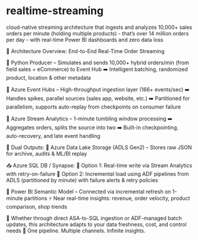# realtime-streaming

cloud-native streaming architecture that ingests and analyzes 10,000+ sales orders per minute (holding multiple products) - that’s over 14 million orders per day - with real-time Power BI dashboards and zero data loss

🧩 Architecture Overview: End-to-End Real-Time Order Streaming

🔹 Python Producer – Simulates and sends 10,000+ hybrid orders/min (from field sales + eCommerce) to Event Hub
 ➡️ Intelligent batching, randomized product, location & other metadata

🔹 Azure Event Hubs – High-throughput ingestion layer (166+ events/sec)
 ➡️ Handles spikes, parallel sources (sales app, website, etc.)
 ➡️ Partitioned for parallelism, supports auto-replay from checkpoints on consumer failure

🔹 Azure Stream Analytics – 1-minute tumbling window processing
 ➡️ Aggregates orders, splits the source into two
 ➡️ Built-in checkpointing, auto-recovery, and late event handling

🔹 Dual Outputs:
 📂 Azure Data Lake Storage (ADLS Gen2) – Stores raw JSON for archive, audits & ML/BI replay

 📥 Azure SQL DB / Synapse:
 🔸 Option 1: Real-time write via Stream Analytics with retry-on-failure
 🔸 Option 2: Incremental load using ADF pipelines from ADLS (partitioned by minute) with failure alerts & retry policies

🔹 Power BI Semantic Model – Connected via incremental refresh on 1-minute partitions
 ⚡ Near real-time insights: revenue, order velocity, product comparison, shop trends

🔁 Whether through direct ASA-to-SQL ingestion or ADF-managed batch updates, this architecture adapts to your data freshness, cost, and control needs
🎯 One pipeline. Multiple channels. Infinite insights.
